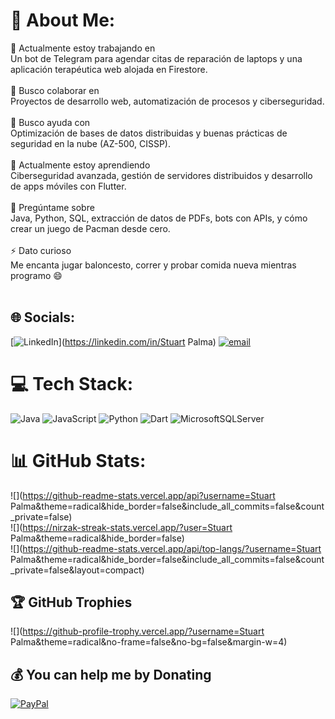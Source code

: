 # 💫 About Me:
🎯 Actualmente estoy trabajando en<br>Un bot de Telegram para agendar citas de reparación de laptops y una aplicación terapéutica web alojada en Firestore.<br><br>🤝 Busco colaborar en<br>Proyectos de desarrollo web, automatización de procesos y ciberseguridad.<br><br>🧠 Busco ayuda con<br>Optimización de bases de datos distribuidas y buenas prácticas de seguridad en la nube (AZ-500, CISSP).<br><br>🌱 Actualmente estoy aprendiendo<br>Ciberseguridad avanzada, gestión de servidores distribuidos y desarrollo de apps móviles con Flutter.<br><br>💬 Pregúntame sobre<br>Java, Python, SQL, extracción de datos de PDFs, bots con APIs, y cómo crear un juego de Pacman desde cero.<br><br>⚡ Dato curioso<br>Me encanta jugar baloncesto, correr y probar comida nueva mientras programo 😄<br><br>


## 🌐 Socials:
[![LinkedIn](https://img.shields.io/badge/LinkedIn-%230077B5.svg?logo=linkedin&logoColor=white)](https://linkedin.com/in/Stuart Palma) [![email](https://img.shields.io/badge/Email-D14836?logo=gmail&logoColor=white)](mailto:jhou2013x@hotmail.com) 

# 💻 Tech Stack:
![Java](https://img.shields.io/badge/java-%23ED8B00.svg?style=for-the-badge&logo=openjdk&logoColor=white) ![JavaScript](https://img.shields.io/badge/javascript-%23323330.svg?style=for-the-badge&logo=javascript&logoColor=%23F7DF1E) ![Python](https://img.shields.io/badge/python-3670A0?style=for-the-badge&logo=python&logoColor=ffdd54) ![Dart](https://img.shields.io/badge/dart-%230175C2.svg?style=for-the-badge&logo=dart&logoColor=white) ![MicrosoftSQLServer](https://img.shields.io/badge/Microsoft%20SQL%20Server-CC2927?style=for-the-badge&logo=microsoft%20sql%20server&logoColor=white)
# 📊 GitHub Stats:
![](https://github-readme-stats.vercel.app/api?username=Stuart Palma&theme=radical&hide_border=false&include_all_commits=false&count_private=false)<br/>
![](https://nirzak-streak-stats.vercel.app/?user=Stuart Palma&theme=radical&hide_border=false)<br/>
![](https://github-readme-stats.vercel.app/api/top-langs/?username=Stuart Palma&theme=radical&hide_border=false&include_all_commits=false&count_private=false&layout=compact)

## 🏆 GitHub Trophies
![](https://github-profile-trophy.vercel.app/?username=Stuart Palma&theme=radical&no-frame=false&no-bg=false&margin-w=4)

  ## 💰 You can help me by Donating
  [![PayPal](https://img.shields.io/badge/PayPal-00457C?style=for-the-badge&logo=paypal&logoColor=white)](https://paypal.me/https://paypal.me/StuartPalma407?country.x=EC&locale.x=es_XC) 

  
<!-- Proudly created with GPRM ( https://gprm.itsvg.in ) -->

